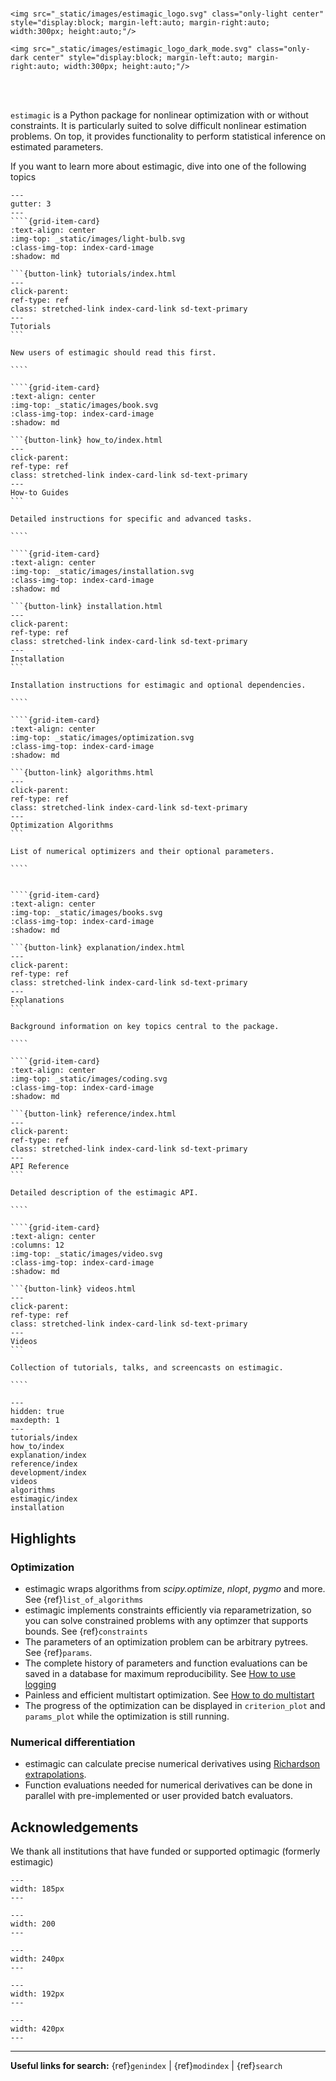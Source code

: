 # 

<div style="padding-top: 50px;">
</div>

```{raw} html
<img src="_static/images/estimagic_logo.svg" class="only-light center" style="display:block; margin-left:auto; margin-right:auto; width:300px; height:auto;"/>

<img src="_static/images/estimagic_logo_dark_mode.svg" class="only-dark center" style="display:block; margin-left:auto; margin-right:auto; width:300px; height:auto;"/>
```

<br>
<br>

`estimagic` is a Python package for nonlinear optimization with or without constraints.
It is particularly suited to solve difficult nonlinear estimation problems. On top, it
provides functionality to perform statistical inference on estimated parameters.

If you want to learn more about estimagic, dive into one of the following topics

`````{grid} 1 2 2 2
---
gutter: 3
---
````{grid-item-card}
:text-align: center
:img-top: _static/images/light-bulb.svg
:class-img-top: index-card-image
:shadow: md

```{button-link} tutorials/index.html
---
click-parent:
ref-type: ref
class: stretched-link index-card-link sd-text-primary
---
Tutorials
```

New users of estimagic should read this first.

````

````{grid-item-card}
:text-align: center
:img-top: _static/images/book.svg
:class-img-top: index-card-image
:shadow: md

```{button-link} how_to/index.html
---
click-parent:
ref-type: ref
class: stretched-link index-card-link sd-text-primary
---
How-to Guides
```

Detailed instructions for specific and advanced tasks.

````

````{grid-item-card}
:text-align: center
:img-top: _static/images/installation.svg
:class-img-top: index-card-image
:shadow: md

```{button-link} installation.html
---
click-parent:
ref-type: ref
class: stretched-link index-card-link sd-text-primary
---
Installation
```

Installation instructions for estimagic and optional dependencies.

````

````{grid-item-card}
:text-align: center
:img-top: _static/images/optimization.svg
:class-img-top: index-card-image
:shadow: md

```{button-link} algorithms.html
---
click-parent:
ref-type: ref
class: stretched-link index-card-link sd-text-primary
---
Optimization Algorithms
```

List of numerical optimizers and their optional parameters.

````


````{grid-item-card}
:text-align: center
:img-top: _static/images/books.svg
:class-img-top: index-card-image
:shadow: md

```{button-link} explanation/index.html
---
click-parent:
ref-type: ref
class: stretched-link index-card-link sd-text-primary
---
Explanations
```

Background information on key topics central to the package.

````

````{grid-item-card}
:text-align: center
:img-top: _static/images/coding.svg
:class-img-top: index-card-image
:shadow: md

```{button-link} reference/index.html
---
click-parent:
ref-type: ref
class: stretched-link index-card-link sd-text-primary
---
API Reference
```

Detailed description of the estimagic API.

````

````{grid-item-card}
:text-align: center
:columns: 12
:img-top: _static/images/video.svg
:class-img-top: index-card-image
:shadow: md

```{button-link} videos.html
---
click-parent:
ref-type: ref
class: stretched-link index-card-link sd-text-primary
---
Videos
```

Collection of tutorials, talks, and screencasts on estimagic.

````

`````

```{toctree}
---
hidden: true
maxdepth: 1
---
tutorials/index
how_to/index
explanation/index
reference/index
development/index
videos
algorithms
estimagic/index
installation
```

## Highlights

### Optimization

- estimagic wraps algorithms from *scipy.optimize*, *nlopt*, *pygmo* and more. See
  {ref}`list_of_algorithms`
- estimagic implements constraints efficiently via reparametrization, so you can solve
  constrained problems with any optimzer that supports bounds. See {ref}`constraints`
- The parameters of an optimization problem can be arbitrary pytrees. See {ref}`params`.
- The complete history of parameters and function evaluations can be saved in a database
  for maximum reproducibility. See [How to use logging]
- Painless and efficient multistart optimization. See [How to do multistart]
- The progress of the optimization can be displayed in `criterion_plot` and
  `params_plot` while the optimization is still running.

### Numerical differentiation

- estimagic can calculate precise numerical derivatives using
  [Richardson extrapolations](https://en.wikipedia.org/wiki/Richardson_extrapolation).
- Function evaluations needed for numerical derivatives can be done in parallel with
  pre-implemented or user provided batch evaluators.

## Acknowledgements

We thank all institutions that have funded or supported optimagic (formerly estimagic)

```{image} _static/images/aai-institute-logo.svg
---
width: 185px
---
```

```{image} _static/images/numfocus_logo.png
---
width: 200
---
```

```{image} _static/images/tra_logo.png
---
width: 240px
---
```

```{image} _static/images/hoover_logo.png
---
width: 192px
---
```

```{image} _static/images/transferlab-logo.svg
---
width: 420px
---
```

______________________________________________________________________

**Useful links for search:** {ref}`genindex` | {ref}`modindex` | {ref}`search`

[how to do multistart]: how_to/how_to_multistart
[how to use logging]: how_to/how_to_logging
